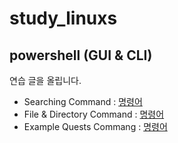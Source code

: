 # study_linuxs
## powershell (GUI & CLI)
연습 글을 올립니다.
- Searching Command : [명령어](codes/10_powershells.sh)
- File & Directory Command : [명령어](codes/20_controll_file_dir_powershell.sh)
- Example Quests Commang : [명령어](codes/quests/20_basic_more_linux_commands.md
)


